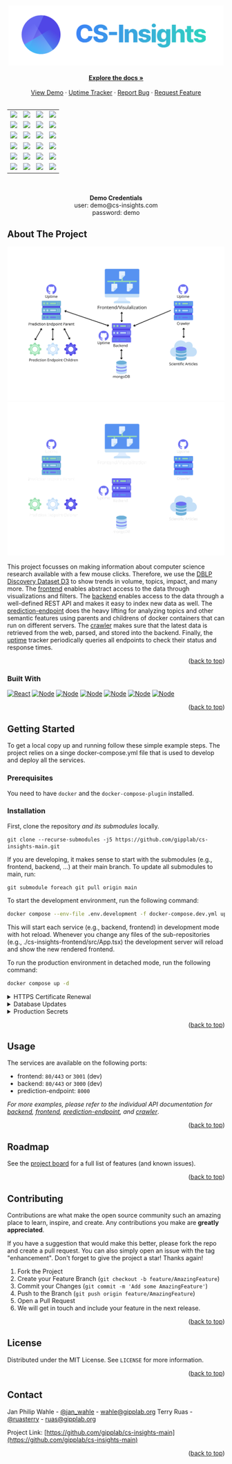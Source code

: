 <div id="top"></div>
<!-- PROJECT LOGO -->
  <br/>
  <div align="center">
  <a href="https://cs-insights.uni-goettingen.de">
    <img src="images/logo-with-text.png" alt="Logo" width="500">
  </a>
  <br/>
  <br/>
  <a href="https://github.com/gipplab/cs-insights-main/wiki"><strong>Explore the docs »</strong></a>
  <br />
  <br />
  <a href="http://cs-insights.uni-goettingen.de/">View Demo</a>
  ·
  <a href="https://gipplab.github.io/cs-insights-uptime/">Uptime Tracker</a>
  ·
  <a href="https://github.com/gipplab/cs-insights-main/issues/new?assignees=&labels=&template=bug_report.md&title=">Report Bug</a>
  ·
  <a href="https://github.com/gipplab/cs-insights-main/issues/new?assignees=&labels=&template=feature_request.md&title=">Request Feature</a>
  </div>
<br />
<div align="center">
<table>
  <tr>
  <td><a href="https://github.com/gipplab/cs-insights-frontend"><img src="https://img.shields.io/badge/GitHub-Frontend-6466e9?style=for-the-badge"/></a></td>
  <td><a href="https://github.com/gipplab/cs-insights-frontend/issues"><img src="https://img.shields.io/github/issues/gipplab/cs-insights-frontend.svg?style=for-the-badge&color=389fe3"/></a></td>
  <td><a href="https://github.com/gipplab/cs-insights-frontend/graphs/contributors"><img src="https://img.shields.io/github/contributors/gipplab/cs-insights-frontend.svg?style=for-the-badge&color=32c1cb"/></a></td>
  <td><a href="https://github.com/gipplab/cs-insights-frontend/stargazers"><img src="https://img.shields.io/github/stars/gipplab/cs-insights-frontend.svg?style=for-the-badge&color=2dd4bf"/></a></td>
  </tr>
  <tr>
  <td><a href="https://github.com/gipplab/cs-insights-backend"><img src="https://img.shields.io/badge/GitHub-Backend-6466e9?style=for-the-badge"/></a></td>
  <td><a href="https://github.com/gipplab/cs-insights-backend/issues"><img src="https://img.shields.io/github/issues/gipplab/cs-insights-backend.svg?style=for-the-badge&color=389fe3"/></a></td>
  <td><a href="https://github.com/gipplab/cs-insights-backend/graphs/contributors"><img src="https://img.shields.io/github/contributors/gipplab/cs-insights-backend.svg?style=for-the-badge&color=32c1cb"/></a></td>
  <td><a href="https://github.com/gipplab/cs-insights-backend/stargazers"><img src="https://img.shields.io/github/stars/gipplab/cs-insights-backend.svg?style=for-the-badge&color=2dd4bf"/></a></td>
  </tr>
  <tr>
  <td><a href="https://github.com/gipplab/cs-insights-crawler"><img src="https://img.shields.io/badge/GitHub-Crawler-6466e9?style=for-the-badge"/></a></td>
  <td><a href="https://github.com/gipplab/cs-insights-crawler/issues"><img src="https://img.shields.io/github/issues/gipplab/cs-insights-crawler.svg?style=for-the-badge&color=389fe3"/></a></td>
  <td><a href="https://github.com/gipplab/cs-insights-crawler/graphs/contributors"><img src="https://img.shields.io/github/contributors/gipplab/cs-insights-crawler.svg?style=for-the-badge&color=32c1cb"/></a></td>
  <td><a href="https://github.com/gipplab/cs-insights-crawler/stargazers"><img src="https://img.shields.io/github/stars/gipplab/cs-insights-crawler.svg?style=for-the-badge&color=2dd4bf"/></a></td>
  </tr>
  <tr>
  <td><a href="https://github.com/gipplab/cs-insights-prediction-endpoint"><img src="https://img.shields.io/badge/GitHub-Prediction-6466e9?style=for-the-badge"/></a></td>
  <td><a href="https://github.com/gipplab/cs-insights-prediction-endpoint/issues"><img src="https://img.shields.io/github/issues/gipplab/cs-insights-prediction-endpoint.svg?style=for-the-badge&color=389fe3"/></a></td>
  <td><a href="https://github.com/gipplab/cs-insights-prediction-endpoint/graphs/contributors"><img src="https://img.shields.io/github/contributors/gipplab/cs-insights-prediction-endpoint.svg?style=for-the-badge&color=32c1cb"/></a></td>
  <td><a href="https://github.com/gipplab/cs-insights-prediction-endpoint/stargazers"><img src="https://img.shields.io/github/stars/gipplab/cs-insights-backend.svg?style=for-the-badge&color=2dd4bf"/></a></td>
  </tr>
  <tr>
  <td><a href="https://github.com/gipplab/cs-insights-uptime"><img src="https://img.shields.io/badge/GitHub-Uptime-6466e9?style=for-the-badge"/></a></td>
  <td><a href="https://github.com/gipplab/cs-insights-uptime/issues"><img src="https://img.shields.io/github/issues/gipplab/cs-insights-uptime.svg?style=for-the-badge&color=389fe3"/></a></td>
  <td><a href="https://github.com/gipplab/cs-insights-uptime/graphs/contributors"><img src="https://img.shields.io/github/contributors/gipplab/cs-insights-uptime.svg?style=for-the-badge&color=32c1cb"/></a></td>
  <td><a href="https://github.com/gipplab/cs-insights-uptime/stargazers"><img src="https://img.shields.io/github/stars/gipplab/cs-insights-backend.svg?style=for-the-badge&color=2dd4bf"/></a></td>
  </tr>
  <tr>
  <td><a href="https://github.com/gipplab/cs-insights-main"><img src="https://img.shields.io/badge/GitHub-main-6466e9?style=for-the-badge"/></a></td>
  <td><a href="https://github.com/gipplab/cs-insights-main/issues"><img src="https://img.shields.io/github/issues/gipplab/cs-insights-main.svg?style=for-the-badge&color=389fe3"/></a></td>
  <td><a href="https://github.com/gipplab/cs-insights-main/graphs/contributors"><img src="https://img.shields.io/github/contributors/gipplab/cs-insights-main.svg?style=for-the-badge&color=32c1cb"/></a></td>
  <td><a href="https://github.com/gipplab/cs-insights-main/stargazers"><img src="https://img.shields.io/github/stars/gipplab/cs-insights-backend.svg?style=for-the-badge&color=2dd4bf"/></a></td>
  </tr>
</table>

<br/>
<br/>
<strong>Demo Credentials </strong><br/>
user: demo@cs-insights.com <br/>
password: demo
</div>

<!-- ABOUT THE PROJECT -->

## About The Project

![An overview of the components in the CS-Insights ecosystem (in GitHub light mode)](images/system-overview-light.png#gh-light-mode-only)
![An overview of the components in the CS-Insights ecosystem (in GitHub dark mode)](images/system-overview-dark.png#gh-dark-mode-only)

This project focusses on making information about computer science research available with a few mouse clicks. Therefore, we use the [DBLP Discovery Dataset D3](https://bit.ly/d3-dataset) to show trends in volume, topics, impact, and many more.
The [frontend](https://github.com/gipplab/cs-insights-frontend) enables abstract access to the data through visualizations and filters. The [backend](https://github.com/gipplab/cs-insights-backend) enables access to the data through a well-defined REST API and makes it easy to index new data as well. The [prediction-endpoint](https://github.com/gipplab/cs-insights-prediction-endpoint) does the heavy lifting for analyzing topics and other semantic features using parents and childrens of docker containers that can run on different servers. The [crawler](https://github.com/gipplab/cs-insights-crawler) makes sure that the latest data is retrieved from the web, parsed, and stored into the backend. Finally, the [uptime](https://github.com/gipplab/cs-insights-uptime) tracker periodically queries all endpoints to check their status and response times.

<p align="right">(<a href="#top">back to top</a>)</p>

### Built With

[![React][react.js]][react-url]
[![Node][passport]][passport-url]
[![Node][swagger]][swagger-url]
[![Node][express]][express-url]
[![Node][node.js]][node-url]
[![Node][mongodb]][mongo-url]
[![Node][docker]][docker-url]

<p align="right">(<a href="#top">back to top</a>)</p>

<!-- GETTING STARTED -->

## Getting Started

To get a local copy up and running follow these simple example steps. The project relies on a singe docker-compose.yml file that is used to develop and deploy all the services.

### Prerequisites

You need to have `docker` and the `docker-compose-plugin` installed.

### Installation

First, clone the repository _and its submodules_ locally.

```
git clone --recurse-submodules -j5 https://github.com/gipplab/cs-insights-main.git
```

If you are developing, it makes sense to start with the submodules (e.g., frontend, backend, ...) at their main branch. To update all submodules to main, run:

```
git submodule foreach git pull origin main
```

To start the development environment, run the following command:

```sh
docker compose --env-file .env.development -f docker-compose.dev.yml up --build
```

This will start each service (e.g., backend, frontend) in development mode with hot reload. Whenever you change any files of the sub-repositories (e.g., ./cs-insights-frontend/src/App.tsx) the development server will reload and show the new rendered frontend.

To run the production environment in detached mode, run the following command:

```sh
docker compose up -d
```

<details>
  <summary>HTTPS Certificate Renewal</summary>
  
  SSL/TLS certificates are valid for 90 days. To renew then automatically install a cronjob that checks the renewal weekly on sundays at 9:00 UTC which is the time that fewest users are up to see the downtime. 
  
  ```sh
  sudo crontab -e
  ```
  
  ```sh
  00 9 * * 0 certbot renew --dry-run --pre-hook "docker compose -f /home/jp/cs-insights-main/docker-compose.yml stop frontend" --post-hook "docker compose -f /home/jp/cs-insights-main/docker-compose.yml start frontend"
  ```
</details>

<details>
  <summary>Database Updates</summary>
  
  To update the database with the latest release, run the following commands (replace admin/admin_password with the production secrets):
  
  ```sh
  mongoimport --db csinsights --collection papers --file papers.jsonl --upsertFields=corpusid --mode=upsert --authenticationDatabase=admin --username admin --password admin_password --numInsertionWorkers 12
  
  mongoimport --db csinsights --collection authors --file authors.jsonl --upsertFields=authorid --mode=upsert --authenticationDatabase=admin --username admin --password admin_password --numInsertionWorkers 12
  ```

This will update all existing entries and add new entries on the respective id fields.

</details>

<details>
  <summary>Production Secrets</summary>
  
  Some secret variables should only be available encrypted as environment variables in the production environment.
  Therefore, the docker-compose.yml contains docker secrets encrypted on the host server. To export the secrets on the server, run the following command:
  
  ```sh
  docker swarm init
  ```
  Or you can also join a swarm using

```sh
docker swarm join --token <token> <manager-ip>:2377
```

where manager-ip is cs-insights.uni-goettingen.de.

Then create the secrets of the docker-compose-yml with the following command:

```sh
printf "<secret>" | docker secret create <secret_name> -
```

Alternatively to exporting external secrets and referring to them with

```
mongo_password:
  external: true
```

you can also store them in text files on the host system and give docker-compose the path

```
mongo_password:
  file: mongo_password.txt
```

Supporting the secrets in files is compatible with docker-compose, while external secrets rely on docker stack deploy

```
docker stack deploy -c docker-compose.yml cs-insights
```

</details>

<p align="right">(<a href="#top">back to top</a>)</p>

<!-- USAGE EXAMPLES -->

## Usage

The services are available on the following ports:

- frontend: `80/443` or `3001` (dev)
- backend: `80/443` or `3000` (dev)
- prediction-endpoint: `8000`

_For more examples, please refer to the individual API documentation for [backend](https://gipplab.github.io/cs-insights-backend/), [frontend](https://gipplab.github.io/cs-insights-frontend/), [prediction-endpoint](https://gipplab.github.io/cs-insights-prediction-endpoint/), and [crawler](https://gipplab.github.io/cs-insights-crawler/)_.

<p align="right">(<a href="#top">back to top</a>)</p>

<!-- ROADMAP -->

## Roadmap

See the [project board](https://github.com/orgs/gipplab/projects/8) for a full list of features (and known issues).

<p align="right">(<a href="#top">back to top</a>)</p>

<!-- CONTRIBUTING -->

## Contributing

Contributions are what make the open source community such an amazing place to learn, inspire, and create. Any contributions you make are **greatly appreciated**.

If you have a suggestion that would make this better, please fork the repo and create a pull request. You can also simply open an issue with the tag "enhancement".
Don't forget to give the project a star! Thanks again!

1. Fork the Project
2. Create your Feature Branch (`git checkout -b feature/AmazingFeature`)
3. Commit your Changes (`git commit -m 'Add some AmazingFeature'`)
4. Push to the Branch (`git push origin feature/AmazingFeature`)
5. Open a Pull Request
6. We will get in touch and include your feature in the next release.

<p align="right">(<a href="#top">back to top</a>)</p>

<!-- LICENSE -->

## License

Distributed under the MIT License. See `LICENSE` for more information.

<p align="right">(<a href="#top">back to top</a>)</p>

<!-- CONTACT -->

## Contact

Jan Philip Wahle - [@jan_wahle](https://twitter.com/jan_wahle) - wahle@gipplab.org
Terry Ruas - [@ruasterry](https://twitter.com/jan_wahle) - ruas@gipplab.org

Project Link: [https://github.com/gipplab/cs-insights-main](https://github.com/gipplab/cs-insights-main)

<p align="right">(<a href="#top">back to top</a>)</p>

<!-- MARKDOWN LINKS & IMAGES -->
<!-- https://www.markdownguide.org/basic-syntax/#reference-style-links -->

[react.js]: https://img.shields.io/badge/React-20232A?style=for-the-badge&logo=react&logoColor=61DAFB
[react-url]: https://reactjs.org/
[node.js]: https://img.shields.io/badge/Node.js-43853D?style=for-the-badge&logo=node.js&logoColor=white
[node-url]: https://nodejs.org/en/
[mongodb]: https://img.shields.io/badge/MongoDB-4EA94B?style=for-the-badge&logo=mongodb&logoColor=white
[mongo-url]: https://www.mongodb.com/
[docker]: https://img.shields.io/static/v1?style=for-the-badge&message=Docker&color=2496ED&logo=Docker&logoColor=FFFFFF&label=
[docker-url]: https://www.docker.com/
[passport]: https://img.shields.io/static/v1?style=for-the-badge&message=Passport&color=222222&logo=Passport&logoColor=34E27A&label=
[passport-url]: https://www.passportjs.org/
[swagger]: https://img.shields.io/static/v1?style=for-the-badge&message=Swagger&color=222222&logo=Swagger&logoColor=85EA2D&label=
[swagger-url]: https://swagger.io/
[express]: https://img.shields.io/static/v1?style=for-the-badge&message=Express&color=000000&logo=Express&logoColor=FFFFFF&label=
[express-url]: https://expressjs.com/
